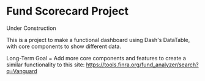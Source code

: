 # Fund Scorecard Project

Under Construction

This is a project to make a functional dashboard using Dash's DataTable, with core components to show different data.

Long-Term Goal = Add more core components and features to create a similar functionality to this site: https://tools.finra.org/fund_analyzer/search?q=Vanguard
